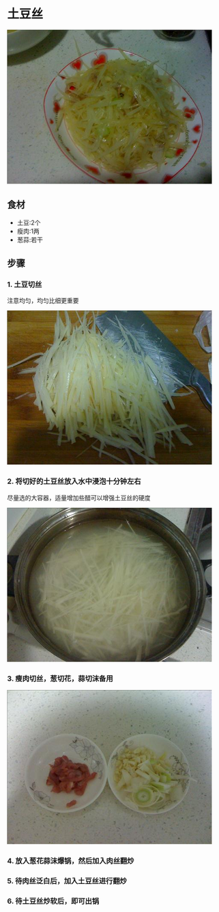 土豆丝
===============================
![土豆丝](2016-03-12-tu-dou-si-04.jpg)


## 食材 ##
* 土豆:2个
* 瘦肉:1两
* 葱蒜:若干


## 步骤 ##
### 1. 土豆切丝 ###


注意均匀，均匀比细更重要


![土豆丝](2016-03-12-tu-dou-si-01.jpg)


### 2. 将切好的土豆丝放入水中浸泡十分钟左右  ###


尽量选的大容器，适量增加些醋可以增强土豆丝的硬度


![土豆丝](2016-03-12-tu-dou-si-02.jpg)


### 3. 瘦肉切丝，葱切花，蒜切沫备用  ###


![土豆丝](2016-03-12-tu-dou-si-03.jpg)


### 4. 放入葱花蒜沫爆锅，然后加入肉丝翻炒 ###


### 5. 待肉丝泛白后，加入土豆丝进行翻炒 ###


### 6. 待土豆丝炒软后，即可出锅  ###
